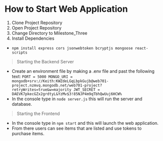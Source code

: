 # How to Start Web Application

1. Clone Project Repository
2. Open Project Repository
3. Change Directory to Milestone_Three
4. Install Dependencies
- `npm install express cors jsonwebtoken bcryptjs mongoose react-scripts`

> Starting the Backend Server
- Create an environment file by making a .env file and past the following text: `PORT = 5000
MONGO_URI = mongodb+srv://Keith:KWZdeLGqLbpkGujb@web701-project.nzmvq.mongodb.net/web701-project?retryWrites=true&w=majority
JWT_SECRET = DAEVK7pkecGZx2grdtyL&YzMv$3!85NJP4m9qTbhQwUuj6HCW%`
- In the console type in `node server.js` this will run the server and database.

> Starting the Frontend
- In the console type in `npm start` and this will launch the web application.
- From there users can see items that are listed and use tokens to purchase items.
